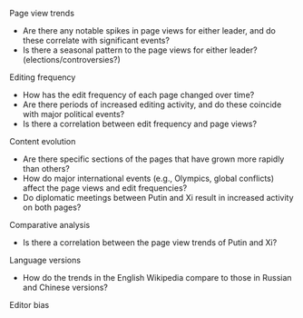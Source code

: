 Page view trends
- Are there any notable spikes in page views for either leader, and do these correlate with significant events?
- Is there a seasonal pattern to the page views for either leader? (elections/controversies?)

Editing frequency
- How has the edit frequency of each page changed over time?
- Are there periods of increased editing activity, and do these coincide with major political events?
- Is there a correlation between edit frequency and page views?

Content evolution
- Are there specific sections of the pages that have grown more rapidly than others?
- How do major international events (e.g., Olympics, global conflicts) affect the page views and edit frequencies?
- Do diplomatic meetings between Putin and Xi result in increased activity on both pages?

Comparative analysis
- Is there a correlation between the page view trends of Putin and Xi?

Language versions
- How do the trends in the English Wikipedia compare to those in Russian and Chinese versions?

Editor bias
